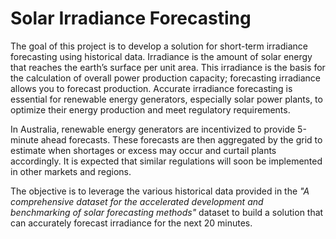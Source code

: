 # Solar Irradiance Forecasting

The goal of this project is to develop a solution for short-term irradiance forecasting using historical data. Irradiance is the amount of solar energy that reaches the earth’s surface per unit area. This irradiance is the basis for the calculation of overall power production capacity; forecasting irradiance allows you to forecast production. Accurate irradiance forecasting is essential for renewable energy generators, especially solar power plants, to optimize their energy production and meet regulatory requirements.

In Australia, renewable energy generators are incentivized to provide 5-minute ahead forecasts. These forecasts are then aggregated by the grid to estimate when shortages or excess may occur and curtail plants accordingly. It is expected that similar regulations will soon be implemented in other markets and regions.

The objective is to leverage the various historical data provided in the *"A comprehensive dataset for the accelerated development and benchmarking of solar forecasting methods"* dataset to build a solution that can accurately forecast irradiance for the next 20 minutes.
